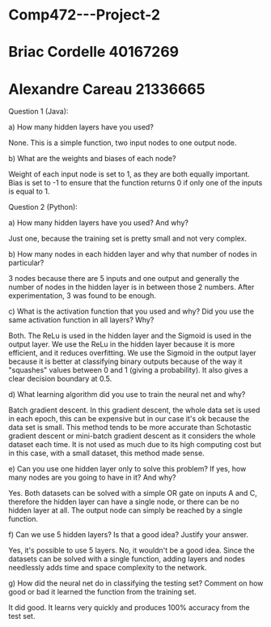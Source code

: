 # Comp472---Project-2
# Briac Cordelle 40167269
# Alexandre Careau 21336665

Question 1 (Java):

a) How many hidden layers have you used?

None. This is a simple function, two input nodes to one output node.

b) What are the weights and biases of each node?

Weight of each input node is set to 1, as they are both equally important. Bias is set to -1 to ensure that the function returns 0 if only one of the inputs is equal to 1.


Question 2 (Python):

a) How many hidden layers have you used? And why?

Just one, because the training set is pretty small and not very complex. 

b) How many nodes in each hidden layer and why that number of nodes in particular?

3 nodes because there are 5 inputs and one output and generally the number of nodes in the hidden layer is 
in between those 2 numbers. After experimentation, 3 was found to be enough. 

c) What is the activation function that you used and why? Did you use the same activation function in all layers? Why?

Both. The ReLu is used in the hidden layer and the Sigmoid is used in the output layer. 
We use the ReLu in the hidden layer because it is more efficient, and it reduces overfitting. 
We use the Sigmoid in the output layer because it is better at classifying binary outputs because of the way
it "squashes" values between 0 and 1 (giving a probability). It also gives a clear decision boundary at 0.5.

d) What learning algorithm did you use to train the neural net and why?

Batch gradient descent. In this gradient descent, the whole data set is used in each epoch, this can be expensive 
but in our case it's ok because the data set is small. This method tends to be more accurate than Schotastic 
gradient descent or mini-batch gradient descent as it considers the whole dataset each time. It is not 
used as much due to its high computing cost but in this case, with a small dataset, this method made sense.

e) Can you use one hidden layer only to solve this problem? If yes, how many nodes are you going to have in it? And why?

Yes. Both datasets can be solved with a simple OR gate on inputs A and C, therefore the hidden layer can have a single node, or there can be no hidden layer at all. The output node can simply be reached by a single function.
  
f) Can we use 5 hidden layers? Is that a good idea? Justify your answer.

Yes, it's possible to use 5 layers. No, it wouldn't be a good idea. Since the datasets can be solved with a single function, adding layers and nodes needlessly adds time and space complexity to the network.

g) How did the neural net do in classifying the testing set? Comment on how good or bad it learned the function from the training set.

It did good. It learns very quickly and produces 100% accuracy from the test set. 
